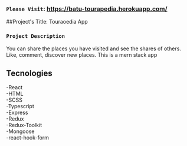 ### `Please Visit`: https://batu-tourapedia.herokuapp.com/

##Project's Title: Touraoedia App

### `Project Description`
You can share the places you have visited and see the shares of others. Like, comment, discover new places. This is a mern stack app

## Tecnologies
-React <br/>
-HTML<br/>
-SCSS<br/>
-Typescript<br/>
-Express<br/>
-Redux<br/>
-Redux-Toolkit<br/>
-Mongoose<br/>
-react-hook-form<br/>
